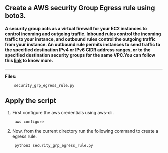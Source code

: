## Create a AWS security Group Egress rule using boto3.

#### A security group acts as a virtual firewall for your EC2 instances to control incoming and outgoing traffic. Inbound rules control the incoming traffic to your instance, and outbound rules control the outgoing traffic from your instance. An outbound rule permits instances to send traffic to the specified destination IPv4 or IPv6 CIDR address ranges, or to the specified destination security groups for the same VPC.You can follow this [link](https://docs.aws.amazon.com/AWSCloudFormation/latest/UserGuide/aws-resource-ec2-security-group-egress.html) to know more.

-------------

**Files:** 
```
    security_grp_egress_rule.py
```

## Apply the script

1. First configure the aws credentials using aws-cli.

        aws configure

2. Now, from the current directory run the following command to create a egress rule.

        python3 security_grp_egress_rule.py
